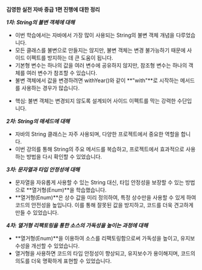**김영한 실전 자바 중급 1편 진행에 대한 정리**

***1차: String의 불변 객체에 대해***
  - 이번 학습에서는 자바에서 가장 많이 사용되는 String의 불변 객체 개념을 다루었습니다.
  - 모든 클래스를 불변으로 만들지는 않지만, 불변 객체는 변경 불가능하기 때문에 사이드 이펙트를 방지하는 데 큰 도움이 됩니다.
  - 기본형 변수는 하나의 값을 여러 변수에 공유하지 않지만, 참조형 변수는 하나의 객체를 여러 변수가 참조할 수 있습니다.
  - 불변 객체에서 값을 변경하려면 withYear()와 같이 **"with"**로 시작하는 메서드를 사용하는 경우가 많습니다.
  * 핵심: 불변 객체는 변경되지 않도록 설계되어 사이드 이펙트를 막는 강력한 수단입니다.

***2차: String의 매세드에 대해***
 - 자바의 String 클래스는 자주 사용되며, 다양한 프로젝트에서 중요한 역할을 합니다.
 - 이번 강의를 통해 String의 주요 메서드를 복습하고, 프로젝트에서 효과적으로 사용하는 방법을 다시 확인할 수 있었습니다.

***3차: 문자열과 타입 안정성에 대해***
  - 문자열을 자유롭게 사용할 수 있는 String 대신, 타입 안정성을 보장할 수 있는 방법으로 **열거형(Enum)**을 학습했습니다.
  - **열거형(Enum)**은 상수 값을 미리 정의하여, 특정 상수만을 사용할 수 있게 하여 코드의 안전성을 높입니다.
    이를 통해 잘못된 값을 방지하고, 코드를 더욱 견고하게 만들 수 있었습니다.

***4차: 열거형 리팩토링을 통한 소스의 가독성을 높이는 과정에 대해***
  - **열거형(Enum)**을 이용하여 소스를 리팩토링함으로써 가독성을 높이고, 유지보수성을 개선할 수 있었습니다.
  - 열거형을 사용하면 코드의 타입 안정성이 향상되고, 유지보수가 용이해지며, 코드의 의도를 더욱 명확하게 표현할 수 있었습니다.
